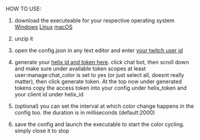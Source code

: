 HOW TO USE:

1. download the executeable for your respective operating system
  [Windows](https://github.com/Infinityvy/name-color-cycle/raw/main/name-color-cycle-win.zip)
  [Linux](https://github.com/Infinityvy/name-color-cycle/raw/main/name-color-cycle-linux.zip)
  [macOS](https://github.com/Infinityvy/name-color-cycle/raw/main/name-color-cycle-macos.zip)

2. unzip it

3. open the config.json in any text editor and enter [your twitch user id](https://www.streamweasels.com/tools/convert-twitch-username-to-user-id/)

4. generate your [helix id and token here](https://twitchtokengenerator.com/). click chat bot, then scroll down and make sure under available token scopes at least user:manage:chat_color is set to yes (or just select all, doesnt really matter), then click generate token. At the top now under generated tokens copy the access token into your config under helix_token and your client id under helix_id

5. (optional) you can set the interval at which color change happens in the config too. the duration is in milliseconds (default:2000)

6. save the config and launch the executable to start the color cycling. simply close it to stop
